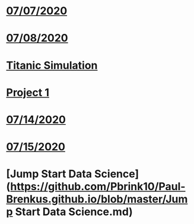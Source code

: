 # [07/07/2020](https://pbrink10.github.io/Paul-Brenkus.github.io/07_07_2020-Response.md)

# [07/08/2020](https://pbrink10.github.io/Paul-Brenkus.github.io/07_08_2020_Response.md)

# [Titanic Simulation](https://pbrink10.github.io/Paul-Brenkus.github.io/Titanic_Simulation.md)

# [Project 1](https://pbrink10.github.io/Paul-Brenkus.github.io/Project_1.md)

# [07/14/2020](https://github.com/Pbrink10/Paul-Brenkus.github.io/blob/master/07_14_2020_Response.md)

# [07/15/2020](https://github.com/Pbrink10/Paul-Brenkus.github.io/blob/master/07_15_2020_Response.md)

# [Jump Start Data Science](https://github.com/Pbrink10/Paul-Brenkus.github.io/blob/master/Jump Start Data Science.md)
